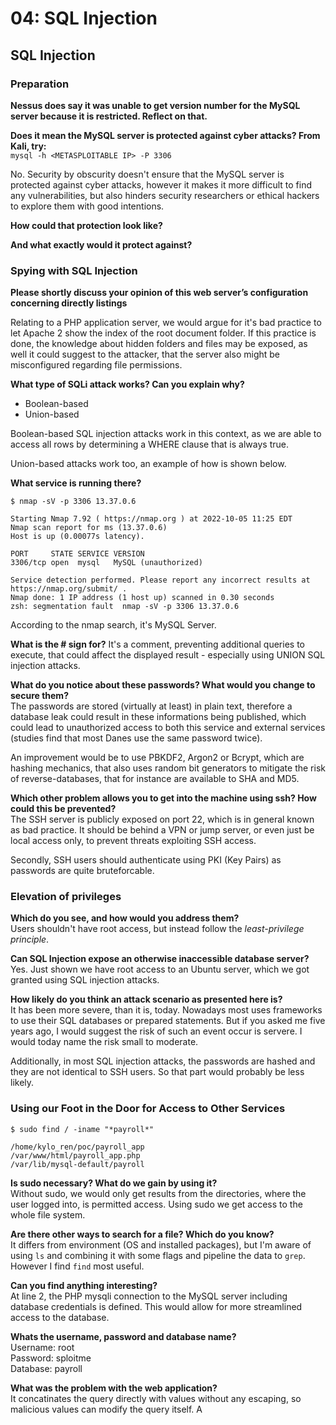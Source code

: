 # 04: SQL Injection

## SQL Injection

### Preparation

**Nessus does say it was unable to get version number for the MySQL server because it is restricted. Reflect on that.**

**Does it mean the MySQL server is protected against cyber attacks? From Kali, try:**  
`mysql -h <METASPLOITABLE IP> -P 3306`

No. Security by obscurity doesn't ensure that the MySQL server is protected against cyber attacks, however it makes it more difficult to find any vulnerabilities, but also hinders security researchers or ethical hackers to explore them with good intentions.

**How could that protection look like?**  


**And what exactly would it protect against?**  


### Spying with SQL Injection
**Please shortly discuss your opinion of this web server’s configuration concerning directly listings**

Relating to a PHP application server, we would argue for it's bad practice to let Apache 2 show the index of the root document folder. If this practice is done, the knowledge about hidden folders and files may be exposed, as well it could suggest to the attacker, that the server also might be misconfigured regarding file permissions.

**What type of SQLi attack works? Can you explain why?**  
* Boolean-based
* Union-based

Boolean-based SQL injection attacks work in this context, as we are able to access all rows by determining a WHERE clause that is always true.

Union-based attacks work too, an example of how is shown below.


**What service is running there?**
```
$ nmap -sV -p 3306 13.37.0.6

Starting Nmap 7.92 ( https://nmap.org ) at 2022-10-05 11:25 EDT
Nmap scan report for ms (13.37.0.6)
Host is up (0.00077s latency).

PORT     STATE SERVICE VERSION
3306/tcp open  mysql   MySQL (unauthorized)

Service detection performed. Please report any incorrect results at https://nmap.org/submit/ .
Nmap done: 1 IP address (1 host up) scanned in 0.30 seconds
zsh: segmentation fault  nmap -sV -p 3306 13.37.0.6
```

According to the nmap search, it's MySQL Server.

**What is the \# sign for?**
It's a comment, preventing additional queries to execute, that could affect the displayed result - especially using UNION SQL injection attacks.

**What do you notice about these passwords? What would you change to secure them?**  
The passwords are stored (virtually at least) in plain text, therefore a database leak could result in these informations being published, which could lead to unauthorized access to both this service and external services (studies find that most Danes use the same password twice).

An improvement would be to use PBKDF2, Argon2 or Bcrypt, which are hashing mechanics, that also uses random bit generators to mitigate the risk of reverse-databases, that for instance are available to SHA and MD5.

**Which other problem allows you to get into the machine using ssh? How could this be prevented?**  
The SSH server is publicly exposed on port 22, which is in general known as bad practice. It should be behind a VPN or jump server, or even just be local access only, to prevent threats exploiting SSH access.

Secondly, SSH users should authenticate using PKI (Key Pairs) as passwords are quite bruteforcable.

### Elevation of privileges
**Which do you see, and how would you address them?**  
Users shouldn't have root access, but instead follow the *least-privilege principle*.

**Can SQL Injection expose an otherwise inaccessible database server?**  
Yes. Just shown we have root access to an Ubuntu server, which we got granted using SQL injection attacks.

**How likely do you think an attack scenario as presented here is?**  
It has been more severe, than it is, today. Nowadays most uses frameworks to use their SQL databases or prepared statements. But if you asked me five years ago, I would suggest the risk of such an event occur is servere. I would today name the risk small to moderate.

Additionally, in most SQL injection attacks, the passwords are hashed and they are not identical to SSH users. So that part would probably be less likely.

### Using our Foot in the Door for Access to Other Services
```
$ sudo find / -iname "*payroll*"

/home/kylo_ren/poc/payroll_app
/var/www/html/payroll_app.php
/var/lib/mysql-default/payroll
```

**Is sudo necessary? What do we gain by using it?**  
Without sudo, we would only get results from the directories, where the user logged into, is permitted access. Using sudo we get access to the whole file system.

**Are there other ways to search for a file? Which do you know?**  
It differs from environment (OS and installed packages), but I'm aware of using `ls` and combining it with some flags and pipeline the data to `grep`. However I find `find` most useful.

**Can you find anything interesting?**  
At line 2, the PHP mysqli connection to the MySQL server including database credentials is defined. This would allow for more streamlined access to the database.

**Whats the username, password and database name?**  
Username: root  
Password: sploitme  
Database: payroll

**What was the problem with the web application?**  
It concatinates the query directly with values without any escaping, so malicious values can modify the query itself. A 